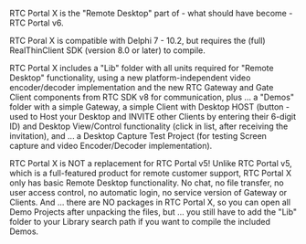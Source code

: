 RTC Portal X is the "Remote Desktop" part of - what should have become - RTC Portal v6.

RTC Poral X is compatible with Delphi 7 - 10.2, but requires the (full) RealThinClient SDK (version 8.0 or later) to compile.

RTC Portal X includes a "Lib" folder with all units required for "Remote Desktop" functionality, using a new platform-independent video encoder/decoder implementation and the new RTC Gateway and Gate Client components from RTC SDK v8 for communication, plus ... a "Demos" folder with a simple Gateway, a simple Client with Desktop HOST (button - used to Host your Desktop and INVITE other Clients by entering their 6-digit ID) and Desktop View/Control functionality (click in list, after receiving the invitation), and ... a Desktop Capture Test Project (for testing Screen capture and video Encoder/Decoder implementation).

RTC Portal X is NOT a replacement for RTC Portal v5! Unlike RTC Portal v5, which is a full-featured product for remote customer support, RTC Portal X only has basic Remote Desktop functionality. No chat, no file transfer, no user access control, no automatic login, no service version of Gateway or Clients. And ... there are NO packages in RTC Portal X, so you can open all Demo Projects after unpacking the files, but ... you still have to add the "Lib" folder to your Library search path if you want to compile the included Demos.
